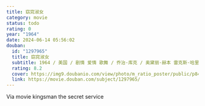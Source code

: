```yaml
---
title: 窈窕淑女
category: movie
status: todo
rating: 0
year: "1964"
date: 2024-06-14 05:56:02
douban:
  id: "1297965"
  title: 窈窕淑女
  subtitle: 1964 / 美国 / 剧情 爱情 歌舞 / 乔治·库克 / 奥黛丽·赫本 雷克斯·哈里森
  rating: 8.2
  cover: https://img9.doubanio.com/view/photo/m_ratio_poster/public/p842376184.jpg
  link: https://movie.douban.com/subject/1297965/
---
```


Via movie kingsman the secret service 
